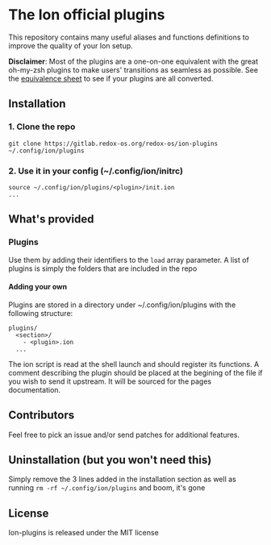 # The Ion official plugins

This repository contains many useful aliases and functions definitions to improve the quality of your Ion setup.

**Disclaimer**: Most of the plugins are a one-on-one equivalent with the great oh-my-zsh plugins to make users' transitions as seamless as possible. See the [equivalence sheet](./plugins.md) to see if your plugins are all converted.

## Installation

### 1. Clone the repo
```
git clone https://gitlab.redox-os.org/redox-os/ion-plugins ~/.config/ion/plugins
```

### 2. Use it in your config (~/.config/ion/initrc)
```
source ~/.config/ion/plugins/<plugin>/init.ion
...
```

## What's provided
### Plugins
Use them by adding their identifiers to the `load` array parameter. A list of plugins is simply the folders that are included in the repo

#### Adding your own
Plugins are stored in a directory under ~/.config/ion/plugins with the following structure:
```
plugins/
  <section>/
    - <plugin>.ion
  ...
```
The ion script is read at the shell launch and should register its functions.
A comment describing the plugin should be placed at the begining of the file if you wish to send it upstream. It will be sourced for the pages documentation.

## Contributors
Feel free to pick an issue and/or send patches for additional features.

## Uninstallation (but you won't need this)
Simply remove the 3 lines added in the installation section as well as running `rm -rf ~/.config/ion/plugins` and boom, it's gone

## License
Ion-plugins is released under the MIT license
